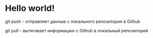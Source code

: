 # Hello world!

git push - отправляет данные с локального репозитория в Github 

git pull - вытягивает информацию с Github в локальный репозиторий 

